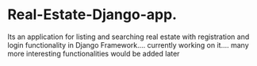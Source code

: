 # Real-Estate-Django-app.

Its an application for listing and searching real estate with registration and login functionality in Django Framework....
currently working on it....
many more interesting functionalities would be added later
